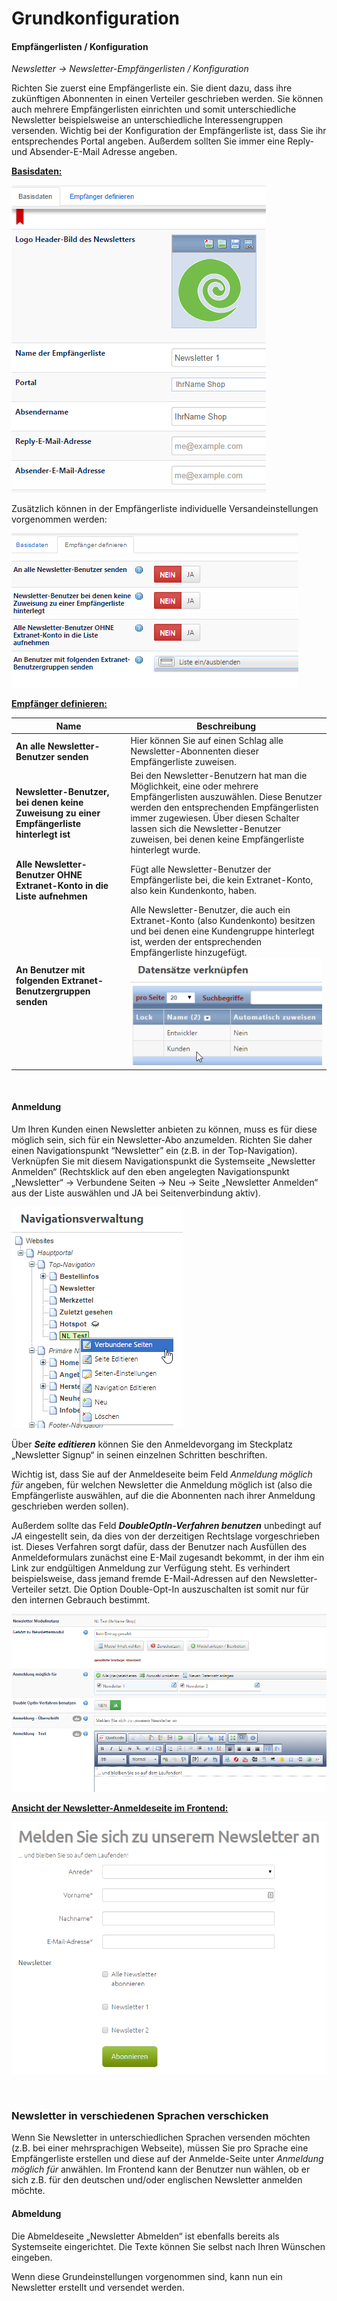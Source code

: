 # Grundkonfiguration

#### Empfängerlisten / Konfiguration

*Newsletter → Newsletter-Empfängerlisten / Konfiguration*

Richten Sie zuerst eine Empfängerliste ein. Sie dient dazu, dass ihre zukünftigen Abonnenten in einen Verteiler geschrieben werden. Sie können auch mehrere Empfängerlisten einrichten und somit unterschiedliche Newsletter beispielsweise an unterschiedliche Interessengruppen versenden. Wichtig bei der Konfiguration der Empfängerliste ist, dass Sie ihr entsprechendes Portal angeben. Außerdem sollten Sie immer eine Reply- und Absender-E-Mail Adresse angeben. 

**<u>Basisdaten:</u>**

![](bild57.png)

Zusätzlich können in der Empfängerliste individuelle Versandeinstellungen vorgenommen werden:

![](bild58.png)

**<u>Empfänger definieren:</u>**

| Name | Beschreibung |
| -- | -- |
| **An alle Newsletter-Benutzer senden** | Hier können Sie auf einen Schlag alle Newsletter-Abonnenten dieser Empfängerliste zuweisen. |
| **Newsletter-Benutzer, bei denen keine Zuweisung zu einer Empfängerliste hinterlegt ist** | Bei den Newsletter-Benutzern hat man die Möglichkeit, eine oder mehrere Empfängerlisten auszuwählen. Diese Benutzer werden den entsprechenden Empfängerlisten immer zugewiesen. Über diesen Schalter lassen sich die Newsletter-Benutzer zuweisen, bei denen keine Empfängerliste hinterlegt wurde. |
| **Alle Newsletter-Benutzer OHNE Extranet-Konto in die Liste aufnehmen** | Fügt alle Newsletter-Benutzer der Empfängerliste bei, die kein Extranet-Konto, also kein Kundenkonto, haben. |
| **An Benutzer mit folgenden Extranet-Benutzergruppen senden** | Alle Newsletter-Benutzer, die auch ein Extranet-Konto (also Kundenkonto) besitzen und bei denen eine Kundengruppe hinterlegt ist, werden der entsprechenden Empfängerliste hinzugefügt.![](bild59.png)|

<br>

#### Anmeldung

Um Ihren Kunden einen Newsletter anbieten zu können, muss es für diese möglich sein, sich für ein Newsletter-Abo anzumelden. Richten Sie daher einen Navigationspunkt “Newsletter” ein (z.B. in der Top-Navigation). Verknüpfen Sie mit diesem Navigationspunkt die Systemseite „Newsletter Anmelden“ (Rechtsklick auf den eben angelegten Navigationspunkt „Newsletter“ → Verbundene Seiten → Neu → Seite „Newsletter Anmelden“ aus der Liste auswählen und JA bei Seitenverbindung aktiv).

![](bild60.png)

Über ***Seite editieren*** können Sie den Anmeldevorgang im Steckplatz „Newsletter Signup“ in seinen einzelnen Schritten beschriften.

Wichtig ist, dass Sie auf der Anmeldeseite beim Feld *Anmeldung möglich für* angeben, für welchen Newsletter die Anmeldung möglich ist (also die Empfängerliste auswählen, auf die die Abonnenten nach ihrer Anmeldung geschrieben werden sollen).

Außerdem sollte das Feld ***DoubleOptIn-Verfahren benutzen*** unbedingt auf *JA* eingestellt sein, da dies von der derzeitigen Rechtslage vorgeschrieben ist. Dieses Verfahren sorgt dafür, dass der Benutzer nach Ausfüllen des Anmeldeformulars zunächst eine E-Mail zugesandt bekommt, in der ihm ein Link zur endgültigen Anmeldung zur Verfügung steht. Es verhindert beispielsweise, dass jemand fremde E-Mail-Adressen auf den Newsletter-Verteiler setzt. Die Option Double-Opt-In auszuschalten ist somit nur für den internen Gebrauch bestimmt.

![](bild61.png)

**<u>Ansicht der Newsletter-Anmeldeseite im Frontend:</u>**

![](bild62.png)

<br>



### Newsletter in verschiedenen Sprachen verschicken


Wenn Sie Newsletter in unterschiedlichen Sprachen versenden möchten (z.B. bei einer mehrsprachigen Webseite), müssen Sie pro Sprache eine Empfängerliste erstellen und diese auf der Anmelde-Seite unter *Anmeldung möglich für* anwählen. Im Frontend kann der Benutzer nun wählen, ob er sich z.B. für den deutschen und/oder englischen Newsletter anmelden möchte.

#### Abmeldung

Die Abmeldeseite „Newsletter Abmelden“ ist ebenfalls bereits als Systemseite eingerichtet. Die Texte können Sie selbst nach Ihren Wünschen eingeben.

Wenn diese Grundeinstellungen vorgenommen sind, kann nun ein Newsletter erstellt und versendet werden.